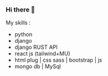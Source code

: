 <h3>Hi there 👋</h3>

My skills :<br>

  - python <br>
  - django <br>
  - django RUST API <br>
  - react js (tailwind+MU) <br>
  - html plug | css sass | bootstrap | js <br>
  - mongo db | MySql <br>


